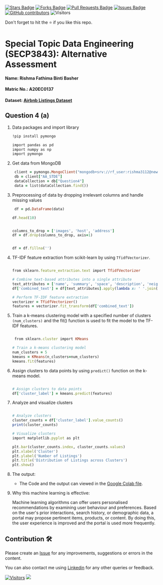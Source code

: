 <a href="https://github.com/drshahizan/SECP3843/stargazers"><img src="https://img.shields.io/github/stars/drshahizan/SECP3843" alt="Stars Badge"/></a>
<a href="https://github.com/drshahizan/SECP3843/network/members"><img src="https://img.shields.io/github/forks/drshahizan/SECP3843" alt="Forks Badge"/></a>
<a href="https://github.com/drshahizan/SECP3843/pulls"><img src="https://img.shields.io/github/issues-pr/drshahizan/SECP3843" alt="Pull Requests Badge"/></a>
<a href="https://github.com/drshahizan/SECP3843/issues"><img src="https://img.shields.io/github/issues/drshahizan/SECP3843" alt="Issues Badge"/></a>
<a href="https://github.com/drshahizan/SECP3843/graphs/contributors"><img alt="GitHub contributors" src="https://img.shields.io/github/contributors/drshahizan/SECP3843?color=2b9348"></a>
![Visitors](https://api.visitorbadge.io/api/visitors?path=https%3A%2F%2Fgithub.com%2Fdrshahizan%2FSECP3843&labelColor=%23d9e3f0&countColor=%23697689&style=flat)


Don't forget to hit the :star: if you like this repo.

# Special Topic Data Engineering (SECP3843): Alternative Assessment

#### Name: Rishma Fathima Binti Basher
#### Matric No.: A20EC0137
#### Dataset: [Airbnb Listings Dataset](https://github.com/drshahizan/dataset/tree/c8e9f4a7cbdb0c1b78ca2c73915ff56ceeb50e70/mongodb/05-airbnb)

## Question 4 (a)
  1. Data packages and import library
      ```ruby
      !pip install pymongo

      import pandas as pd
      import numpy as np
      import pymongo
      ```
     
  3. Get data from MongoDB
     ```ruby
      client = pymongo.MongoClient("mongodb+srv://rf_user:rishma3112@newcluster.vekvrpq.mongodb.net/test")
      db = client["AA_STDE"]
      dataCollection = db["Question4"]
      data = list(dataCollection.find())
      ```

     
  5. Preprocessing of data by dropping irrelevant columns and handle missing values
     ```ruby
      df = pd.DataFrame(data)

      ```
     ```ruby
     df.head(10)

      ```
     ```ruby

     columns_to_drop = ['images', 'host', 'address']
     df = df.drop(columns_to_drop, axis=1)

      ```
     ```ruby

     df = df.fillna('') 
      ```

  7. TF-IDF feature extraction from scikit-learn by using ``TfidfVectorizer``.
      ```ruby

      from sklearn.feature_extraction.text import TfidfVectorizer

      # Combine text-based attributes into a single attribute
      text_attributes = ['name', 'summary', 'space', 'description', 'neighborhood_overview', 'notes', 'transit', 'access']
      df['combined_text'] = df[text_attributes].apply(lambda x: ' '.join(x), axis=1)
      
      # Perform TF-IDF feature extraction
      vectorizer = TfidfVectorizer()
      features = vectorizer.fit_transform(df['combined_text'])
      ```
  9. Train a k-means clustering model with a specified number of clusters ``(num_clusters)`` and the fit() function is used to fit the model to the TF-IDF features.
      ```ruby

       from sklearn.cluster import KMeans
      
      # Train a k-means clustering model
      num_clusters = 5
      kmeans = KMeans(n_clusters=num_clusters)
      kmeans.fit(features)
      ```
  11. Assign clusters to data points by using ``predict()`` function on the k-means model.
      ```ruby

      # Assign clusters to data points
      df['cluster_label'] = kmeans.predict(features)
      ```
  13. Analyze and visualize clusters
       ```ruby

      # Analyze clusters
      cluster_counts = df['cluster_label'].value_counts()
      print(cluster_counts)
      
      # Visualize clusters
      import matplotlib.pyplot as plt
      
      plt.bar(cluster_counts.index, cluster_counts.values)
      plt.xlabel('Cluster')
      plt.ylabel('Number of Listings')
      plt.title('Distribution of Listings across Clusters')
      plt.show()
      ```
  15. The output:
      - The Code and the output can viewed in the [Google Colab file](https://github.com/drshahizan/SECP3843/blob/1171cb1329516edff8bad6fa64d7c0dd4743f734/submission/RishmaFathima/Question4/files/source-code/AA_Question4.ipynb).
        
    
  16. Why this machine learning is effective:
      
      Machine learning algorithms can offer users personalised recommendations by examining user behaviour and preferences. Based on the user's prior interactions,          search history, or demographic data, a portal may propose pertinent items, products, or content. By doing this, the user experience is improved and the portal         is used more frequently.
             
  







## Contribution 🛠️
Please create an [Issue](https://github.com/drshahizan/special-topic-data-engineering/issues) for any improvements, suggestions or errors in the content.

You can also contact me using [Linkedin](https://www.linkedin.com/in/drshahizan/) for any other queries or feedback.

[![Visitors](https://api.visitorbadge.io/api/visitors?path=https%3A%2F%2Fgithub.com%2Fdrshahizan&labelColor=%23697689&countColor=%23555555&style=plastic)](https://visitorbadge.io/status?path=https%3A%2F%2Fgithub.com%2Fdrshahizan)
![](https://hit.yhype.me/github/profile?user_id=81284918)


